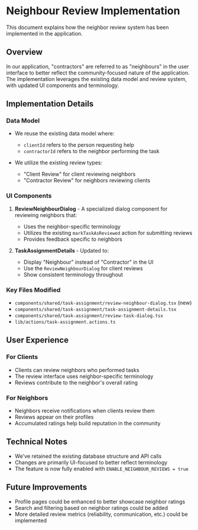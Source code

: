 # Neighbour Review Implementation

This document explains how the neighbor review system has been implemented in the application.

## Overview

In our application, "contractors" are referred to as "neighbours" in the user interface to better reflect the community-focused nature of the application. The implementation leverages the existing data model and review system, with updated UI components and terminology.

## Implementation Details

### Data Model

- We reuse the existing data model where:
  - `clientId` refers to the person requesting help
  - `contractorId` refers to the neighbor performing the task

- We utilize the existing review types:
  - "Client Review" for client reviewing neighbors
  - "Contractor Review" for neighbors reviewing clients

### UI Components

1. **ReviewNeighbourDialog** - A specialized dialog component for reviewing neighbors that:
   - Uses the neighbor-specific terminology
   - Utilizes the existing `markTaskAsReviewed` action for submitting reviews
   - Provides feedback specific to neighbors

2. **TaskAssignmentDetails** - Updated to:
   - Display "Neighbour" instead of "Contractor" in the UI
   - Use the `ReviewNeighbourDialog` for client reviews
   - Show consistent terminology throughout

### Key Files Modified

- `components/shared/task-assignment/review-neighbour-dialog.tsx` (new)
- `components/shared/task-assignment/task-assignment-details.tsx`
- `components/shared/task-assignment/review-task-dialog.tsx`
- `lib/actions/task-assignment.actions.ts`

## User Experience

### For Clients
- Clients can review neighbors who performed tasks
- The review interface uses neighbor-specific terminology
- Reviews contribute to the neighbor's overall rating

### For Neighbors
- Neighbors receive notifications when clients review them
- Reviews appear on their profiles
- Accumulated ratings help build reputation in the community

## Technical Notes

- We've retained the existing database structure and API calls
- Changes are primarily UI-focused to better reflect terminology
- The feature is now fully enabled with `ENABLE_NEIGHBOUR_REVIEWS = true`

## Future Improvements

- Profile pages could be enhanced to better showcase neighbor ratings
- Search and filtering based on neighbor ratings could be added
- More detailed review metrics (reliability, communication, etc.) could be implemented 
